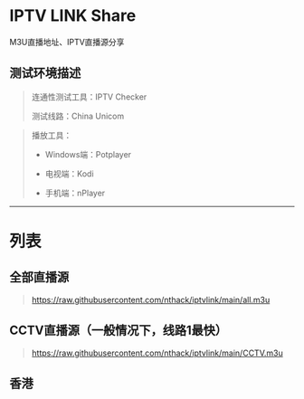 # IPTV LINK Share
M3U直播地址、IPTV直播源分享



## 测试环境描述
> 连通性测试工具：IPTV Checker 
> 
> 测试线路：China Unicom



> 播放工具：
> 
> * Windows端：Potplayer
> 
> * 电视端：Kodi
> 
> * 手机端：nPlayer


---

# 列表
## 全部直播源
> https://raw.githubusercontent.com/nthack/iptvlink/main/all.m3u

## CCTV直播源（一般情况下，线路1最快）
> https://raw.githubusercontent.com/nthack/iptvlink/main/CCTV.m3u

## 香港
> 

